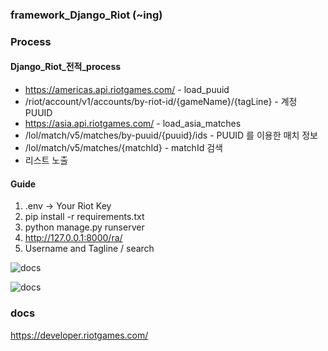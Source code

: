 ### framework_Django_Riot (~ing)

### Process

#### Django_Riot_전적_process
- https://americas.api.riotgames.com/ - load_puuid
- /riot/account/v1/accounts/by-riot-id/{gameName}/{tagLine} - 계정 PUUID
- https://asia.api.riotgames.com/ - load_asia_matches
- /lol/match/v5/matches/by-puuid/{puuid}/ids - PUUID 를 이용한 매치 정보
- /lol/match/v5/matches/{matchId} - matchId 검색
- 리스트 노출

#### Guide
1. .env -> Your Riot Key
2. pip install -r requirements.txt
3. python manage.py runserver
4. http://127.0.0.1:8000/ra/
5. Username and Tagline / search

![docs](https://raw.githubusercontent.com/pozuhtuhv/0000_imgstorage/main/framework_Django_Riot_1.png)

![docs](https://raw.githubusercontent.com/pozuhtuhv/0000_imgstorage/main/framework_Django_Riot_2.png)

### docs
https://developer.riotgames.com/
